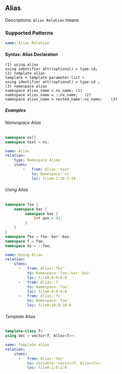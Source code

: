 ## Alias
Descriptions: `Alias Relation` means 

### Supported Patterns
```yaml
name: Alias Relation
```
#### Syntax: Alias Declaration

```text
(1) using alias
using identifier attr(optional) = type-id;
(2) template alias 
template < template-parameter-list >
using identifier attr(optional) = type-id ;
(3) namespace alias
namespace alias_name = ns_name;	(1)	
namespace alias_name = ::ns_name;	(2)	
namespace alias_name = nested_name::ns_name;	(3)
```

##### Examples
###### Namespace Alias
```cpp
namespace ns{}
namespace text = ns;
```

```yaml
name: Alias
relation:
    type: Namespace Alias
    items:
        -   from: Alias:'text'
            to: Namespace:'ns'
            loc: file0:2:18:2:19
```


###### Using Alias
```cpp
namespace foo {
    namespace bar {
         namespace baz {
             int qux = 42;
         }
    }
}
namespace fbz = foo::bar::baz;
namespace f = foo;
namespace ds = ::foo;
```

```yaml
name: Using Alias
relation:
    items:
      -   from: Alias:'fbz'
          to: Namespace:'foo::bar::baz'
          loc: file0:8:0:8:0
      -   from: Alias:'f'
          to: Namespace:'foo'
          loc: file0:9:0:9:0
      -   from: Alias:'fs'
          to: Namespace:'foo'
          loc: file0:10:0:10:0
```

###### Template Alias
```cpp
template<class T>
using Vec = vector<T, Alloc<T>>; 
```

```yaml
name: template alias
relation:
    items:
      -   from: Alias:'Vec'
          to: Variable:'vector<T, Alloc<T>>'
          loc: file0:2:0:2:0
```
